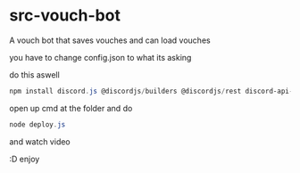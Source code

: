 # src-vouch-bot
A vouch bot that saves vouches and can load vouches

you have to change config.json to what its asking

do this aswell
```powershell
npm install discord.js @discordjs/builders @discordjs/rest discord-api-types boxen
```

open up cmd at the folder and do
```powershell
node deploy.js
```

and watch video 

:D enjoy
